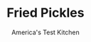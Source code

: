 ---
layout: ../../layouts/MarkdownPostLayout.astro
title: Fried Pickles
author: America's Test Kitchen
pubDate: 2023-03-15
description: "These pickles are perfect dipped in ranch dressing and served with a cold beer."
image_url: https://res.cloudinary.com/hksqkdlah/image/upload/ar_1:1,c_fill,dpr_2.0,f_auto,fl_lossy.progressive.strip_profile,g_faces:auto,q_auto:low,w_344/9806_sfs-friedpickles
tags: ["Appetizers","Side Dishes","Snacks","Looking for a Recipe"]
calories: 
protein: 
carbohydrates: 
fats: 
fiber: 
ingredients: ["1/2 cup, cornmeal","4 kosher, dill pickles, quartered lengthwise, patted dry with paper towels","1 cup, all-purpose flour","1 cup, cornstarch","2 teaspoons, baking powder","1 teaspoon, salt","1/2 teaspoon, cayenne pepper","1 (12-ounce) bottle cold, beer","3 quarts, peanut or vegetable oil"]
serves: 
time: "45 minutes"
instructions: ["Place cornmeal in shallow dish. Dredge pickle spears in cornmeal and transfer to plate. Combine flour, cornstarch, baking powder, salt, and cayenne in large bowl. Slowly whisk in beer until smooth.","Heat oil in large Dutch oven over medium-high heat until 350 degrees. Rewhisk batter. Transfer half of pickles to batter. One at a time, remove pickles from batter (allowing excess to drip back into bowl) and fry in hot oil until golden brown, 2 to 3 minutes. Drain pickles on wire rack set in rimmed baking sheet. Bring oil back to 350 degrees and repeat with remaining pickles. Serve."]
nutrition: undefined
notes: "With the exception of dark stouts and ales, any beer will work in this recipe—even nonalcoholic."
---